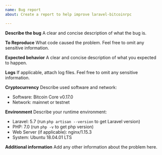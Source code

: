 ```yaml
---
name: Bug report
about: Create a report to help improve laravel-bitcoinrpc

---
```


**Describe the bug**
A clear and concise description of what the bug is.

**To Reproduce**
What code caused the problem.
Feel free to omit any sensitive information.

**Expected behavior**
A clear and concise description of what you expected to happen.

**Logs**
If applicable, attach log files.
Feel free to omit any sensitive information.

**Cryptocurrency**
Describe used software and network:
* Software: Bitcoin Core v0.17.0
* Network: mainnet or testnet

**Environment**
Describe your runtime environment:
* Laravel: 5.7 (run `php artisan --version` to get Laravel version)
* PHP: 7.0 (run `php -v` to get php version)
* Web Server (if applicable): nginx/1.15.3
* System: Ubuntu 18.04.01 LTS

**Additional information**
Add any other information about the problem here.
